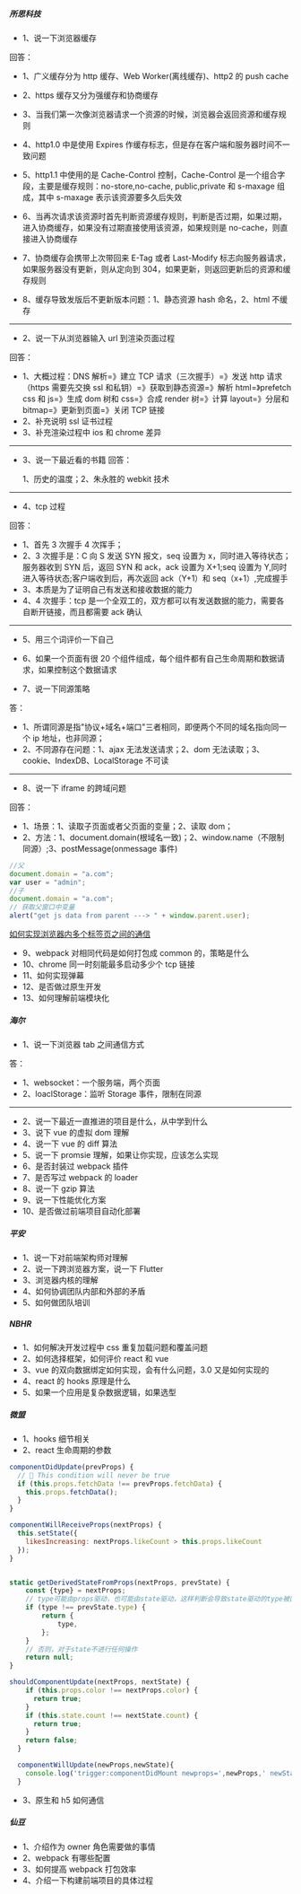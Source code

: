 ##### 所思科技

- 1、说一下浏览器缓存

回答：

- 1、广义缓存分为 http 缓存、Web Worker(离线缓存)、http2 的 push cache
- 2、https 缓存又分为强缓存和协商缓存
- 3、当我们第一次像浏览器请求一个资源的时候，浏览器会返回资源和缓存规则
- 4、http1.0 中是使用 Expires 作缓存标志，但是存在客户端和服务器时间不一致问题
- 5、http1.1 中使用的是 Cache-Control 控制，Cache-Control 是一个组合字段，主要是缓存规则：no-store,no-cache,
  public,private 和 s-maxage 组成，其中 s-maxage 表示该资源要多久后失效
- 6、当再次请求该资源时首先判断资源缓存规则，判断是否过期，如果过期，进入协商缓存，如果没有过期直接使用该资源，如果规则是 no-cache，则直接进入协商缓存
- 7、协商缓存会携带上次带回来 E-Tag 或者 Last-Modify 标志向服务器请求，如果服务器没有更新，则从定向到 304，如果更新，则返回更新后的资源和缓存规则

- 8、缓存导致发版后不更新版本问题：1、静态资源 hash 命名，2、html 不缓存

---

- 2、说一下从浏览器输入 url 到渲染页面过程

回答：

- 1、大概过程：DNS 解析=》建立 TCP 请求（三次握手）=》发送 http 请求（https 需要先交换 ssl 和私钥）=》获取到静态资源=》解析 html=》prefetch css 和 js=》生成 dom 树和 css=》合成 render 树=》计算 layout=》分层和 bitmap=》更新到页面=》关闭 TCP 链接
- 2、补充说明 ssl 证书过程
- 3、补充渲染过程中 ios 和 chrome 差异

---

- 3、说一下最近看的书籍
  回答：

  1、历史的温度；2、朱永胜的 webkit 技术

---

- 4、tcp 过程

回答：

- 1、首先 3 次握手 4 次挥手；
- 2、3 次握手是：C 向 S 发送 SYN 报文，seq 设置为 x，同时进入等待状态；服务器收到 SYN 后，返回 SYN 和 ack，ack 设置为 X+1;seq 设置为 Y,同时进入等待状态;客户端收到后，再次返回 ack（Y+1）和 seq（x+1）,完成握手
- 3、本质是为了证明自己有发送和接收数据的能力
- 4、4 次握手：tcp 是一个全双工的，双方都可以有发送数据的能力，需要各自断开链接，而且都需要 ack 确认

---

- 5、用三个词评价一下自己

- 6、如果一个页面有很 20 个组件组成，每个组件都有自己生命周期和数据请求，如果控制这个数据请求
- 7、说一下同源策略

答：

- 1、所谓同源是指"协议+域名+端口"三者相同，即便两个不同的域名指向同一个 ip 地址，也非同源；
- 2、不同源存在问题：1、ajax 无法发送请求；2、dom 无法读取；3、cookie、IndexDB、LocalStorage 不可读

---

- 8、说一下 iframe 的跨域问题

回答：

- 1、场景：1、读取子页面或者父页面的变量；2、读取 dom；
- 2、方法：1、document.domain(根域名一致)；2、window.name（不限制同源）;3、postMessage(onmessage 事件)

```js
//父
document.domain = "a.com";
var user = "admin";
//子
document.domain = "a.com";
// 获取父窗口中变量
alert("get js data from parent ---> " + window.parent.user);
```

[如何实现浏览器内多个标签页之间的通信](https://juejin.cn/post/6844904125998563342#heading-64)

- 9、webpack 对相同代码是如何打包成 common 的，策略是什么
- 10、chrome 同一时刻能最多启动多少个 tcp 链接
- 11、如何实现弹幕
- 12、是否做过原生开发
- 13、如何理解前端模块化

##### 海尔

- 1、说一下浏览器 tab 之间通信方式

答：

- 1、websocket：一个服务端，两个页面
- 2、loaclStorage：监听 Storage 事件，限制在同源

---

- 2、说一下最近一直推进的项目是什么，从中学到什么
- 3、说下 vue 的虚拟 dom 理解
- 4、说一下 vue 的 diff 算法
- 5、说一下 promsie 理解，如果让你实现，应该怎么实现
- 6、是否封装过 webpack 插件
- 7、是否写过 webpack 的 loader
- 8、说一下 gzip 算法
- 9、说一下性能优化方案
- 10、是否做过前端项目自动化部署

##### 平安

- 1、说一下对前端架构师对理解
- 2、说一下跨浏览器方案，说一下 Flutter
- 3、浏览器内核的理解
- 4、如何协调团队内部和外部的矛盾
- 5、如何做团队培训

##### NBHR

- 1、如何解决开发过程中 css 重复加载问题和覆盖问题
- 2、如何选择框架，如何评价 react 和 vue
- 3、vue 的双向数据绑定如何实现，会有什么问题，3.0 又是如何实现的
- 4、react 的 hooks 原理是什么
- 5、如果一个应用是复杂数据逻辑，如果选型

##### 微盟

- 1、hooks 细节相关
- 2、react 生命周期的参数

```js
componentDidUpdate(prevProps) {
  // 🔴 This condition will never be true
  if (this.props.fetchData !== prevProps.fetchData) {
    this.props.fetchData();
  }
}

componentWillReceiveProps(nextProps) {
  this.setState({
    likesIncreasing: nextProps.likeCount > this.props.likeCount
  });
}


static getDerivedStateFromProps(nextProps, prevState) {
    const {type} = nextProps;
    // type可能由props驱动，也可能由state驱动，这样判断会导致state驱动的type被回滚
    if (type !== prevState.type) {
        return {
            type,
        };
    }
    // 否则，对于state不进行任何操作
    return null;
}

shouldComponentUpdate(nextProps, nextState) {
    if (this.props.color !== nextProps.color) {
      return true;
    }
    if (this.state.count !== nextState.count) {
      return true;
    }
    return false;
  }

  componentWillUpdate(newProps,newState){
    console.log('trigger:componentDidMount newprops=',newProps,' newState=',newState)
  }
```

- 3、原生和 h5 如何通信

##### 仙豆

- 1、介绍作为 owner 角色需要做的事情
- 2、webpack 有哪些配置
- 3、如何提高 webpack 打包效率
- 4、介绍一下构建前端项目的具体过程
